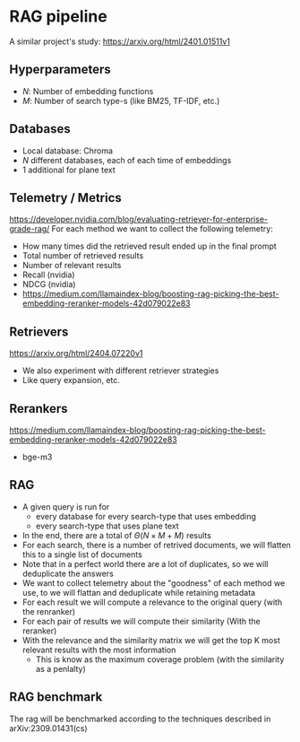 # RAG pipeline

A similar project's study: https://arxiv.org/html/2401.01511v1

## Hyperparameters
- $N$: Number of embedding functions
- $M$: Number of search type-s (like BM25, TF-IDF, etc.)

## Databases
- Local database: Chroma
- $N$ different databases, each of each time of embeddings
- 1 additional for plane text

## Telemetry / Metrics
https://developer.nvidia.com/blog/evaluating-retriever-for-enterprise-grade-rag/
For each method we want to collect the following telemetry:
- How many times did the retrieved result ended up in the final prompt
- Total number of retrieved results
- Number of relevant results
- Recall (nvidia)
- NDCG (nvidia)
- https://medium.com/llamaindex-blog/boosting-rag-picking-the-best-embedding-reranker-models-42d079022e83

## Retrievers
https://arxiv.org/html/2404.07220v1
- We also experiment with different retriever strategies
- Like query expansion, etc.

## Rerankers

https://medium.com/llamaindex-blog/boosting-rag-picking-the-best-embedding-reranker-models-42d079022e83
- bge-m3


## RAG
- A given query is run for
    - every database for every search-type that uses embedding
    - every search-type that uses plane text
- In the end, there are a total of $\Theta(N \times M + M)$ results 
- For each search, there is a number of retrived documents, we will flatten this to a single list of documents
- Note that in a perfect world there are a lot of duplicates, so we will deduplicate the answers
- We want to collect telemetry about the "goodness" of each method we use, to we will flattan and deduplicate while retaining metadata
- For each result we will compute a relevance to the original query (with the renranker)
- For each pair of results we will compute their similarity (With the reranker)
- With the relevance and the similarity matrix we will get the top K most relevant results with the most information
    - This is know as the maximum coverage problem (with the similarity as a penlalty)


## RAG benchmark
The rag will be benchmarked according to the techniques described in arXiv:2309.01431(cs)


